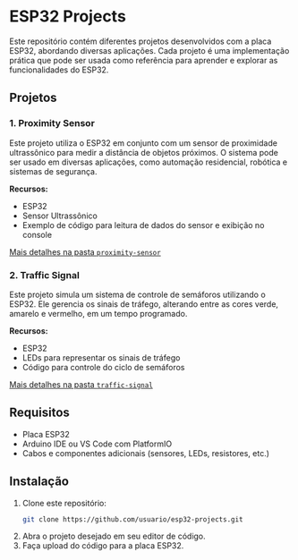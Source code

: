 # ESP32 Projects

Este repositório contém diferentes projetos desenvolvidos com a placa ESP32, abordando diversas aplicações. Cada projeto é uma implementação prática que pode ser usada como referência para aprender e explorar as funcionalidades do ESP32.

## Projetos

### 1. Proximity Sensor

Este projeto utiliza o ESP32 em conjunto com um sensor de proximidade ultrassônico para medir a distância de objetos próximos. O sistema pode ser usado em diversas aplicações, como automação residencial, robótica e sistemas de segurança.

**Recursos:**

- ESP32
- Sensor Ultrassônico
- Exemplo de código para leitura de dados do sensor e exibição no console

[Mais detalhes na pasta `proximity-sensor`](./proximity-sensor)

### 2. Traffic Signal

Este projeto simula um sistema de controle de semáforos utilizando o ESP32. Ele gerencia os sinais de tráfego, alterando entre as cores verde, amarelo e vermelho, em um tempo programado.

**Recursos:**

- ESP32
- LEDs para representar os sinais de tráfego
- Código para controle do ciclo de semáforos

[Mais detalhes na pasta `traffic-signal`](./traffic-signal)

## Requisitos

- Placa ESP32
- Arduino IDE ou VS Code com PlatformIO
- Cabos e componentes adicionais (sensores, LEDs, resistores, etc.)

## Instalação

1. Clone este repositório:
   ```bash
   git clone https://github.com/usuario/esp32-projects.git
   ```
2. Abra o projeto desejado em seu editor de código.
3. Faça upload do código para a placa ESP32.
